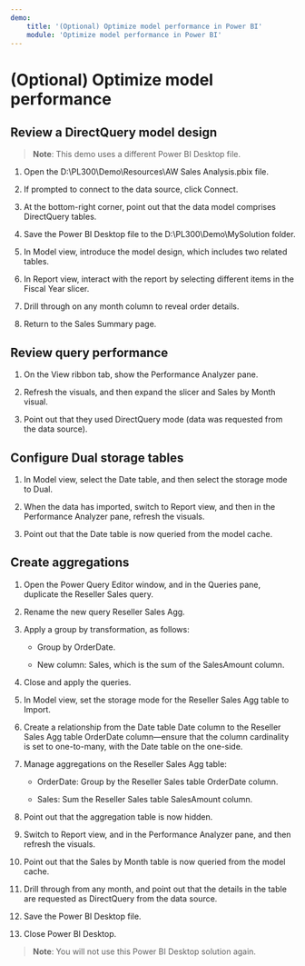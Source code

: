 ```yaml
---
demo:
    title: '(Optional) Optimize model performance in Power BI'
    module: 'Optimize model performance in Power BI'
---
```


# (Optional) Optimize model performance

## Review a DirectQuery model design

> **Note**: This demo uses a different Power BI Desktop file.

1. Open the D:\PL300\Demo\Resources\AW Sales Analysis.pbix file.

1. If prompted to connect to the data source, click Connect.

1. At the bottom-right corner, point out that the data model comprises DirectQuery tables.

1. Save the Power BI Desktop file to the D:\PL300\Demo\MySolution folder.

1. In Model view, introduce the model design, which includes two related tables.

1. In Report view, interact with the report by selecting different items in the Fiscal Year slicer.

1. Drill through on any month column to reveal order details.

1. Return to the Sales Summary page.

## Review query performance

1. On the View ribbon tab, show the Performance Analyzer pane.

1. Refresh the visuals, and then expand the slicer and Sales by Month visual.

1. Point out that they used DirectQuery mode (data was requested from the data source).

## Configure Dual storage tables

1. In Model view, select the Date table, and then select the storage mode to Dual.

1. When the data has imported, switch to Report view, and then in the Performance Analyzer pane, refresh the visuals.

1. Point out that the Date table is now queried from the model cache.

## Create aggregations

1. Open the Power Query Editor window, and in the Queries pane, duplicate the Reseller Sales query.

1. Rename the new query Reseller Sales Agg.

1. Apply a group by transformation, as follows:

    - Group by OrderDate.

    - New column: Sales, which is the sum of the SalesAmount column.

1. Close and apply the queries.

1. In Model view, set the storage mode for the Reseller Sales Agg table to Import.

1. Create a relationship from the Date table Date column to the Reseller Sales Agg table OrderDate column—ensure that the column cardinality is set to one-to-many, with the Date table on the one-side.

1. Manage aggregations on the Reseller Sales Agg table:

    - OrderDate: Group by the Reseller Sales table OrderDate column.

    - Sales: Sum the Reseller Sales table SalesAmount column.

1. Point out that the aggregation table is now hidden.

1. Switch to Report view, and in the Performance Analyzer pane, and then refresh the visuals.

1. Point out that the Sales by Month table is now queried from the model cache.

1. Drill through from any month, and point out that the details in the table are requested as DirectQuery from the data source.

1. Save the Power BI Desktop file.

1. Close Power BI Desktop.

> **Note**: You will not use this Power BI Desktop solution again.
